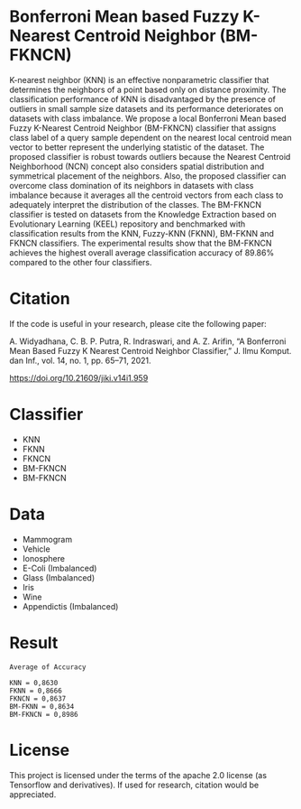 # Bonferroni Mean based Fuzzy K-Nearest Centroid Neighbor (BM-FKNCN) 
K-nearest neighbor (KNN) is an effective nonparametric classifier that determines the neighbors of a point based only on distance proximity. The classification performance of KNN is disadvantaged by the presence of outliers in small sample size datasets and its performance deteriorates on datasets with class imbalance. We propose a local Bonferroni Mean based Fuzzy K-Nearest Centroid Neighbor (BM-FKNCN) classifier that assigns class label of a query sample dependent on the nearest local centroid mean vector to better represent the underlying statistic of the dataset. The proposed classifier is robust towards outliers because the Nearest Centroid Neighborhood (NCN) concept also considers spatial distribution and symmetrical placement of the neighbors. Also, the proposed classifier can overcome class domination of its neighbors in datasets with class imbalance because it averages all the centroid vectors from each class to adequately interpret the distribution of the classes. The BM-FKNCN classifier is tested on datasets from the Knowledge Extraction based on Evolutionary Learning (KEEL) repository and benchmarked with classification results from the KNN, Fuzzy-KNN (FKNN), BM-FKNN and FKNCN classifiers. The experimental results show that the BM-FKNCN achieves the highest overall average classification accuracy of 89.86% compared to the other four classifiers.

# Citation
If the code is useful in your research, please cite the following paper:

A. Widyadhana, C. B. P. Putra, R. Indraswari, and A. Z. Arifin, “A Bonferroni Mean Based Fuzzy K Nearest Centroid Neighbor Classifier,” J. Ilmu Komput. dan Inf., vol. 14, no. 1, pp. 65–71, 2021.

https://doi.org/10.21609/jiki.v14i1.959

# Classifier

<ul>
  <li>KNN</li>
  <li>FKNN</li>
  <li>FKNCN</li>
  <li>BM-FKNCN</li>
  <li>BM-FKNCN</li>
</ul>

# Data

<ul>
  <li>Mammogram</li>
  <li>Vehicle</li>
  <li>Ionosphere</li>
  <li>E-Coli (Imbalanced)</li>
  <li>Glass (Imbalanced)</li>
  <li>Iris</li>
  <li>Wine</li>
  <li>Appendictis (Imbalanced)</li>
</ul>


# Result
```
Average of Accuracy

KNN = 0,8630
FKNN = 0,8666
FKNCN = 0,8637
BM-FKNN = 0,8634
BM-FKNCN = 0,8986
```

# License
This project is licensed under the terms of the apache 2.0 license (as Tensorflow and derivatives). If used for research, citation would be appreciated.
